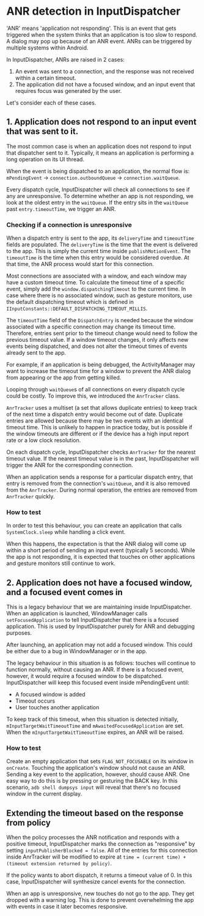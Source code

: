 # ANR detection in InputDispatcher #

'ANR' means 'application not responding'. This is an event that gets triggered when the system thinks that an application is too slow to respond. A dialog may pop up because of an ANR event. ANRs can be triggered by multiple systems within Android.

In InputDispatcher, ANRs are raised in 2 cases:

1. An event was sent to a connection, and the response was not received within a certain timeout.
2. The application did not have a focused window, and an input event that requires focus was generated by the user.

Let's consider each of these cases.

## 1. Application does not respond to an input event that was sent to it. ##

The most common case is when an application does not respond to input that dispatcher sent to it. Typically, it means an application is performing a long operation on its UI thread.

When the event is being dispatched to an application, the normal flow is: `mPendingEvent` → `connection.outboundQueue` → `connection.waitQueue`.

Every dispatch cycle, InputDispatcher will check all connections to see if any are unresponsive. To determine whether an app is not responding, we look at the oldest entry in the `waitQueue`. If the entry sits in the `waitQueue` past `entry.timeoutTime`, we trigger an ANR.


### Checking if a connection is unresponsive ###

When a dispatch entry is sent to the app, its `deliveryTime` and `timeoutTime` fields are populated. The `deliveryTime` is the time that the event is delivered to the app. This is simply the current time inside `publishMotionEvent`. The `timeoutTime` is the time when this entry would be considered overdue. At that time, the ANR process would start for this connection.

Most connections are associated with a window, and each window may have a custom timeout time. To calculate the timeout time of a specific event, simply add the `window.dispatchingTimeout` to the current time. In case where there is no associated window, such as gesture monitors, use the default dispatching timeout which is defined in `IInputConstants::DEFAULT_DISPATCHING_TIMEOUT_MILLIS`.

The `timeoutTime` field of the `DispatchEntry` is needed because the window associated with a specific connection may change its timeout time. Therefore, entries sent prior to the timeout change would need to follow the previous timeout value. If a window timeout changes, it only affects new events being dispatched, and does not alter the timeout times of events already sent to the app.

For example, if an application is being debugged, the ActivityManager may want to increase the timeout time for a window to prevent the ANR dialog from appearing or the app from getting killed.

Looping through `waitQueue`s of all connections on every dispatch cycle could be costly. To improve this, we introduced the `AnrTracker` class.

`AnrTracker` uses a multiset (a set that allows duplicate entries) to keep track of the next time a dispatch entry would become out of date. Duplicate entries are allowed because there may be two events with an identical timeout time. This is unlikely to happen in practice today, but is possible if the window timeouts are different or if the device has a high input report rate or a low clock resolution.

On each dispatch cycle, InputDispatcher checks `AnrTracker` for the nearest timeout value. If the nearest timeout value is in the past, InputDispatcher will trigger the ANR for the corresponding connection.

When an application sends a response for a particular dispatch entry, that entry is removed from the connection's `waitQueue`, and it is also removed from the `AnrTracker`. During normal operation, the entries are removed from `AnrTracker` quickly.


### How to test ###

In order to test this behaviour, you can create an application that calls `SystemClock.sleep` while handling a click event.

When this happens, the expectation is that the ANR dialog will come up within a short period of sending an input event (typically 5 seconds). While the app is not responding, it is expected that touches on other applications and gesture monitors still continue to work.


## 2. Application does not have a focused window, and a focused event comes in ##

This is a legacy behaviour that we are maintaining inside InputDispatcher. When an application is launched, WindowManager calls `setFocusedApplication` to tell InputDispatcher that there is a focused application. This is used by InputDispatcher purely for ANR and debugging purposes.

After launching, an application may not add a focused window. This could be either due to a bug in WindowManager or in the app.

The legacy behaviour in this situation is as follows: touches will continue to function normally, without causing an ANR. If there is a focused event, however, it would require a focused window to be dispatched. InputDispatcher will keep this focused event inside mPendingEvent until:

* A focused window is added
* Timeout occurs
* User touches another application

To keep track of this timeout, when this situation is detected initially, `mInputTargetWaitTimeoutTime` and `mAwaitedFocusedApplication` are set. When the `mInputTargetWaitTimeoutTime` expires, an ANR will be raised.


### How to test ###

Create an empty application that sets `FLAG_NOT_FOCUSABLE` on its window in `onCreate`. Touching the application's window should not cause an ANR. Sending a key event to the application, however, should cause ANR. One easy way to do this is by pressing or gesturing the BACK key. In this scenario, `adb shell dumpsys input` will reveal that there's no focused window in the current display.


## Extending the timeout based on the response from policy ##

When the policy processes the ANR notification and responds with a positive timeout, InputDispatcher marks the connection as "responsive" by setting `inputPublisherBlocked = false`. All of the entries for this connection inside AnrTracker will be modified to expire at `time = (current time) + (timeout extension returned by policy)`.

If the policy wants to abort dispatch, it returns a timeout value of 0. In this case, InputDispatcher will synthesize cancel events for the connection.

When an app is unresponsive, new touches do not go to the app. They get dropped with a warning log. This is done to prevent overwhelming the app with events in case it later becomes responsive.
